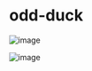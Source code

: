 # odd-duck

![image](https://github.com/Jpauljonesii/odd-duck/assets/131941162/95c49214-fbba-4bfd-8630-a3d6bf4f5678)

![image](https://github.com/Jpauljonesii/odd-duck/assets/131941162/6960fd69-9981-4fdb-84e8-35a5f1101212)

